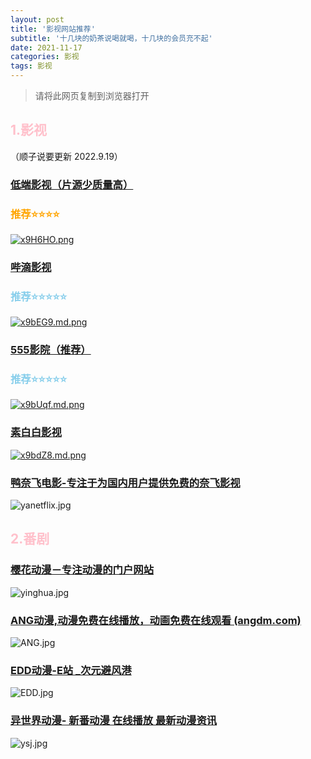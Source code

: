 ```yaml
---
layout: post
title: '影视网站推荐'
subtitle: '十几块的奶茶说喝就喝，十几块的会员充不起'
date: 2021-11-17
categories: 影视
tags: 影视
---
```

>请将此网页复制到浏览器打开

## <font color="pink"> 1.影视 </font>


（顺子说要更新  2022.9.19）
### [低端影视（片源少质量高）](https://ddys2.me/) 

### <font color="orange"> 推荐⭐⭐⭐⭐ </font>
[![x9H6HO.png](https://s1.ax1x.com/2022/09/19/x9H6HO.png)](https://imgse.com/i/x9H6HO)



### [哔滴影视](https://www.bdys01.com/) 
### <font color="skyblue"> 推荐⭐⭐⭐⭐⭐ </font>


[![x9bEG9.md.png](https://s1.ax1x.com/2022/09/19/x9bEG9.md.png)](https://imgse.com/i/x9bEG9)




### [555影院（推荐） ](https://www.5dy6.cc)
### <font color="skyblue"> 推荐⭐⭐⭐⭐⭐ </font>


[![x9bUqf.md.png](https://s1.ax1x.com/2022/09/19/x9bUqf.md.png)](https://imgse.com/i/x9bUqf)



### [素白白影视](https://www.subaibaiys.com/)



[![x9bdZ8.md.png](https://s1.ax1x.com/2022/09/19/x9bdZ8.md.png)](https://imgse.com/i/x9bdZ8)



### [鸭奈飞电影-专注于为国内用户提供免费的奈飞影视 ](https://yanetflix.com/)



![yanetflix.jpg](https://i.loli.net/2021/11/17/TX3RClDfFosBIwi.jpg)



## <font color="pink"> 2.番剧 </font>

### [樱花动漫－专注动漫的门户网站](http://www.yinghuacd.com/)



![yinghua.jpg](https://i.loli.net/2021/11/17/gs5vtnk4DeAPRqh.jpg)



### [ANG动漫,动漫免费在线播放，动画免费在线观看 (angdm.com)](http://angdm.com/)



![ANG.jpg](https://i.loli.net/2021/11/17/916IfRMYlO8Qx4t.jpg)



### [EDD动漫-E站 _次元避风港](http://edddh1.com/)



![EDD.jpg](https://i.loli.net/2021/11/17/lwcBYLHN2Q9a8mh.jpg)



### [异世界动漫- 新番动漫 在线播放 最新动漫资讯](http://www.ysjdm.com/)



![ysj.jpg](https://i.loli.net/2021/11/17/8MYmnbEVuZRGJxy.jpg)

